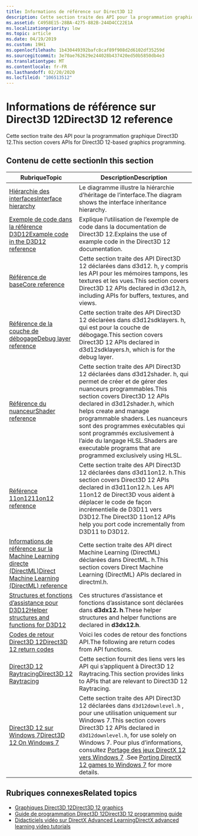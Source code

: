 ```yaml
---
title: Informations de référence sur Direct3D 12
description: Cette section traite des API pour la programmation graphique Direct3D 12.
ms.assetid: C4958E15-28BA-4275-882B-244D4CC22E1A
ms.localizationpriority: low
ms.topic: article
ms.date: 04/19/2019
ms.custom: 19H1
ms.openlocfilehash: 1b430449392bafc8caf89f908d2d6102df35259d
ms.sourcegitcommit: 3e70ae762629e244028b437420ed50b5850db4e3
ms.translationtype: MT
ms.contentlocale: fr-FR
ms.lasthandoff: 02/20/2020
ms.locfileid: "106513512"
---
```

# <a name="direct3d-12-reference"></a><span data-ttu-id="8e8a7-103">Informations de référence sur Direct3D 12</span><span class="sxs-lookup"><span data-stu-id="8e8a7-103">Direct3D 12 reference</span></span>

<span data-ttu-id="8e8a7-104">Cette section traite des API pour la programmation graphique Direct3D 12.</span><span class="sxs-lookup"><span data-stu-id="8e8a7-104">This section covers APIs for Direct3D 12-based graphics programming.</span></span>

## <a name="in-this-section"></a><span data-ttu-id="8e8a7-105">Contenu de cette section</span><span class="sxs-lookup"><span data-stu-id="8e8a7-105">In this section</span></span>

| <span data-ttu-id="8e8a7-106">Rubrique</span><span class="sxs-lookup"><span data-stu-id="8e8a7-106">Topic</span></span> | <span data-ttu-id="8e8a7-107">Description</span><span class="sxs-lookup"><span data-stu-id="8e8a7-107">Description</span></span> |
|-|-|
| [<span data-ttu-id="8e8a7-108">Hiérarchie des interfaces</span><span class="sxs-lookup"><span data-stu-id="8e8a7-108">Interface hierarchy</span></span>](interface-hierarchy.md) | <span data-ttu-id="8e8a7-109">Le diagramme illustre la hiérarchie d’héritage de l’interface.</span><span class="sxs-lookup"><span data-stu-id="8e8a7-109">The diagram shows the interface inheritance hierarchy.</span></span> |
| [<span data-ttu-id="8e8a7-110">Exemple de code dans la référence D3D12</span><span class="sxs-lookup"><span data-stu-id="8e8a7-110">Example code in the D3D12 reference</span></span>](notes-on-example-code.md) | <span data-ttu-id="8e8a7-111">Explique l’utilisation de l’exemple de code dans la documentation de Direct3D 12.</span><span class="sxs-lookup"><span data-stu-id="8e8a7-111">Explains the use of example code in the Direct3D 12 documentation.</span></span> |
| [<span data-ttu-id="8e8a7-112">Référence de base</span><span class="sxs-lookup"><span data-stu-id="8e8a7-112">Core reference</span></span>](direct3d-12-core-reference.md) | <span data-ttu-id="8e8a7-113">Cette section traite des API Direct3D 12 déclarées dans d3d12. h, y compris les API pour les mémoires tampons, les textures et les vues.</span><span class="sxs-lookup"><span data-stu-id="8e8a7-113">This section covers Direct3D 12 APIs declared in d3d12.h, including APIs for buffers, textures, and views.</span></span> |
| [<span data-ttu-id="8e8a7-114">Référence de la couche de débogage</span><span class="sxs-lookup"><span data-stu-id="8e8a7-114">Debug layer reference</span></span>](direct3d-12-sdklayers-reference.md) | <span data-ttu-id="8e8a7-115">Cette section traite des API Direct3D 12 déclarées dans d3d12sdklayers. h, qui est pour la couche de débogage.</span><span class="sxs-lookup"><span data-stu-id="8e8a7-115">This section covers Direct3D 12 APIs declared in d3d12sdklayers.h, which is for the debug layer.</span></span> |
| [<span data-ttu-id="8e8a7-116">Référence du nuanceur</span><span class="sxs-lookup"><span data-stu-id="8e8a7-116">Shader reference</span></span>](d3d12-graphics-reference-shader-reference.md) | <span data-ttu-id="8e8a7-117">Cette section traite des API Direct3D 12 déclarées dans d3d12shader. h, qui permet de créer et de gérer des nuanceurs programmables.</span><span class="sxs-lookup"><span data-stu-id="8e8a7-117">This section covers Direct3D 12 APIs declared in d3d12shader.h, which helps create and manage programmable shaders.</span></span> <span data-ttu-id="8e8a7-118">Les nuanceurs sont des programmes exécutables qui sont programmés exclusivement à l’aide du langage HLSL.</span><span class="sxs-lookup"><span data-stu-id="8e8a7-118">Shaders are executable programs that are programmed exclusively using HLSL.</span></span> |
| [<span data-ttu-id="8e8a7-119">Référence 11on12</span><span class="sxs-lookup"><span data-stu-id="8e8a7-119">11on12 reference</span></span>](direct3d-11on12-reference.md) | <span data-ttu-id="8e8a7-120">Cette section traite des API Direct3D 12 déclarées dans d3d11on12. h.</span><span class="sxs-lookup"><span data-stu-id="8e8a7-120">This section covers Direct3D 12 APIs declared in d3d11on12.h.</span></span> <span data-ttu-id="8e8a7-121">Les API 11on12 de Direct3D vous aident à déplacer le code de façon incrémentielle de D3D11 vers D3D12.</span><span class="sxs-lookup"><span data-stu-id="8e8a7-121">The Direct3D 11on12 APIs help you port code incrementally from D3D11 to D3D12.</span></span> |
| [<span data-ttu-id="8e8a7-122">Informations de référence sur la Machine Learning directe (DirectML)</span><span class="sxs-lookup"><span data-stu-id="8e8a7-122">Direct Machine Learning (DirectML) reference</span></span>](direct3d-directml-reference.md) | <span data-ttu-id="8e8a7-123">Cette section traite des API direct Machine Learning (DirectML) déclarées dans DirectML. h.</span><span class="sxs-lookup"><span data-stu-id="8e8a7-123">This section covers Direct Machine Learning (DirectML) APIs declared in directml.h.</span></span> |
| [<span data-ttu-id="8e8a7-124">Structures et fonctions d’assistance pour D3D12</span><span class="sxs-lookup"><span data-stu-id="8e8a7-124">Helper structures and functions for D3D12</span></span>](helper-structures-and-functions-for-d3d12.md) | <span data-ttu-id="8e8a7-125">Ces structures d’assistance et fonctions d’assistance sont déclarées dans **d3dx12. h**.</span><span class="sxs-lookup"><span data-stu-id="8e8a7-125">These helper structures and helper functions are declared in **d3dx12.h**.</span></span> |
| [<span data-ttu-id="8e8a7-126">Codes de retour Direct3D 12</span><span class="sxs-lookup"><span data-stu-id="8e8a7-126">Direct3D 12 return codes</span></span>](d3d12-graphics-reference-returnvalues.md) | <span data-ttu-id="8e8a7-127">Voici les codes de retour des fonctions API.</span><span class="sxs-lookup"><span data-stu-id="8e8a7-127">The following are return codes from API functions.</span></span> |
| [<span data-ttu-id="8e8a7-128">Direct3D 12 Raytracing</span><span class="sxs-lookup"><span data-stu-id="8e8a7-128">Direct3D 12 Raytracing</span></span>](direct3d-12-raytracing.md) | <span data-ttu-id="8e8a7-129">Cette section fournit des liens vers les API qui s’appliquent à Direct3D 12 Raytracing.</span><span class="sxs-lookup"><span data-stu-id="8e8a7-129">This section provides links to APIs that are relevant to Direct3D 12 Raytracing.</span></span> |
| [<span data-ttu-id="8e8a7-130">Direct3D 12 sur Windows 7</span><span class="sxs-lookup"><span data-stu-id="8e8a7-130">Direct3D 12 On Windows 7</span></span>](direct3d-12on7-reference.md) | <span data-ttu-id="8e8a7-131">Cette section traite des API Direct3D 12 déclarées dans `d3d12downlevel.h` , pour une utilisation uniquement sur Windows 7.</span><span class="sxs-lookup"><span data-stu-id="8e8a7-131">This section covers Direct3D 12 APIs declared in `d3d12downlevel.h`, for use solely on Windows 7.</span></span> <span data-ttu-id="8e8a7-132">Pour plus d’informations, consultez [Portage des jeux DirectX 12 vers Windows 7](https://devblogs.microsoft.com/directx/porting-directx-12-games-to-windows-7/) .</span><span class="sxs-lookup"><span data-stu-id="8e8a7-132">See [Porting DirectX 12 games to Windows 7](https://devblogs.microsoft.com/directx/porting-directx-12-games-to-windows-7/) for more details.</span></span> |

## <a name="related-topics"></a><span data-ttu-id="8e8a7-133">Rubriques connexes</span><span class="sxs-lookup"><span data-stu-id="8e8a7-133">Related topics</span></span>

* [<span data-ttu-id="8e8a7-134">Graphiques Direct3D 12</span><span class="sxs-lookup"><span data-stu-id="8e8a7-134">Direct3D 12 graphics</span></span>](direct3d-12-graphics.md)
* [<span data-ttu-id="8e8a7-135">Guide de programmation Direct3D 12</span><span class="sxs-lookup"><span data-stu-id="8e8a7-135">Direct3D 12 programming guide</span></span>](directx-12-programming-guide.md)
* [<span data-ttu-id="8e8a7-136">Didacticiels vidéo sur DirectX Advanced Learning</span><span class="sxs-lookup"><span data-stu-id="8e8a7-136">DirectX advanced learning video tutorials</span></span>](https://www.youtube.com/channel/UCiaX2B8XiXR70jaN7NK-FpA)
